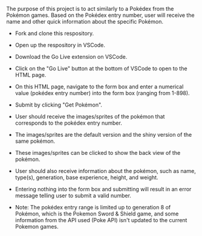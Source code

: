 The purpose of this project is to act similarly to a Pokédex from the Pokémon games. Based on the Pokédex entry number, user will receive the name and other quick information about the specific Pokémon.

-   Fork and clone this respository.
-   Open up the respository in VSCode.
-   Download the Go Live extension on VSCode.
-   Click on the "Go Live" button at the bottom of VSCode to open to the HTML page.
-   On this HTML page, navigate to the form box and enter a numerical value (pokédex entry number) into the form box (ranging from 1-898).
- Submit by clicking "Get Pokémon".
- User should receive the images/sprites of the pokémon that corresponds to the pokédex entry number.
- The images/sprites are the default version and the shiny version of the same pokémon.
- These images/sprites can be clicked to show the back view of the pokémon.
- User should also receive information about the pokémon, such as name, type(s), generation, base experience, height, and weight.
- Entering nothing into the form box and submitting will result in an error message telling user to submit a valid number.

- Note: The pokédex entry range is limited up to generation 8 of Pokémon, which is the Pokemon Sword & Shield game, and some information from the API used (Poke API) isn't updated to the current Pokemon games.